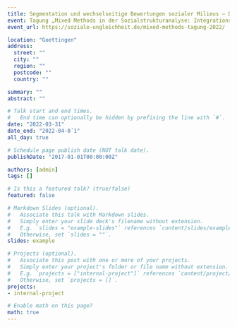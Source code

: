 ```yaml
---
title: Segmentation und wechselseitige Bewertungen sozialer Milieus – Die Integration qualitativer und quantitativer Daten im Rahmen eines parallelen Mixed-Methods Designs 
event: Tagung „Mixed Methods in der Sozialstrukturanalyse: Integrationspotenziale qualitativer und quantitativer Forschungsansätze“
event_url: https://soziale-ungleichheit.de/mixed-methods-tagung-2022/

location: "Goettingen"
address:
  street: ""
  city: ""
  region: ""
  postcode: ""
  country: ""

summary: ""
abstract: ""

# Talk start and end times.
#   End time can optionally be hidden by prefixing the line with `#`.
date: "2022-03-31"
date_end: "2022-04-0´1"
all_day: true

# Schedule page publish date (NOT talk date).
publishDate: "2017-01-01T00:00:00Z"

authors: [admin]
tags: []

# Is this a featured talk? (true/false)
featured: false

# Markdown Slides (optional).
#   Associate this talk with Markdown slides.
#   Simply enter your slide deck's filename without extension.
#   E.g. `slides = "example-slides"` references `content/slides/example-slides.md`.
#   Otherwise, set `slides = ""`.
slides: example

# Projects (optional).
#   Associate this post with one or more of your projects.
#   Simply enter your project's folder or file name without extension.
#   E.g. `projects = ["internal-project"]` references `content/project/deep-learning/index.md`.
#   Otherwise, set `projects = []`.
projects:
- internal-project

# Enable math on this page?
math: true
---
```

